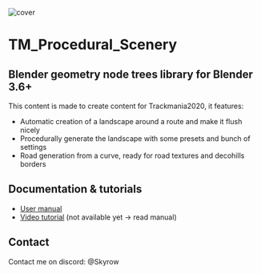 ![cover](https://github.com/Skyrooow/TM_Procedural_Scenery/blob/main/Images/GR_Mini.png?raw=true)
# TM_Procedural_Scenery
## Blender geometry node trees library for Blender 3.6+
This content is made to create content for Trackmania2020, it features:
- Automatic creation of a landscape around a route and make it flush nicely
- Procedurally generate the landscape with some presets and bunch of settings
- Road generation from a curve, ready for road textures and decohills borders

## Documentation & tutorials
- [User manual](https://github.com/Skyrooow/TM_Procedural_Scenery/blob/main/Manual.pdf)
- [Video tutorial]() (not available yet -> read manual)

## Contact
Contact me on discord: @Skyrow
